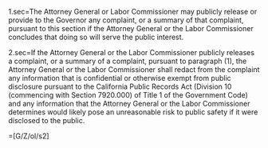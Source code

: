 1.sec=The Attorney General or Labor Commissioner may publicly release or provide to the Governor any complaint, or a summary of that complaint, pursuant to this section if the Attorney General or the Labor Commissioner concludes that doing so will serve the public interest.

2.sec=If the Attorney General or the Labor Commissioner publicly releases a complaint, or a summary of a complaint, pursuant to paragraph (1), the Attorney General or the Labor Commissioner shall redact from the complaint any information that is confidential or otherwise exempt from public disclosure pursuant to the California Public Records Act (Division 10 (commencing with Section 7920.000) of Title 1 of the Government Code) and any information that the Attorney General or the Labor Commissioner determines would likely pose an unreasonable risk to public safety if it were disclosed to the public.

=[G/Z/ol/s2]
